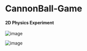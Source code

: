 # CannonBall-Game

#### 2D Physics Experiment

![image](https://user-images.githubusercontent.com/35189275/165765455-5e8e76cc-446a-4bb9-a20a-520a11c25691.png)

![image](https://user-images.githubusercontent.com/35189275/165766810-6ba367f3-f32d-451f-8193-dfef71832568.png)
